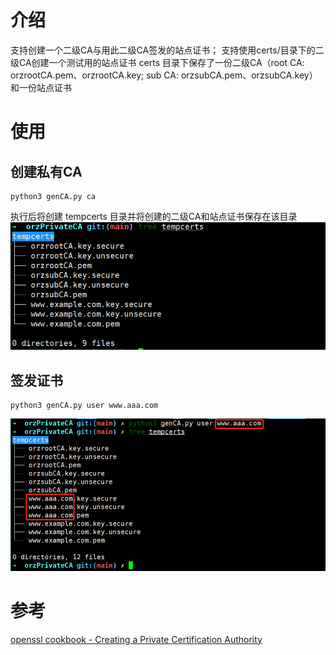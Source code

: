 # 介绍
支持创建一个二级CA与用此二级CA签发的站点证书；
支持使用certs/目录下的二级CA创建一个测试用的站点证书
certs 目录下保存了一份二级CA（root CA: orzrootCA.pem、orzrootCA.key; sub CA: orzsubCA.pem、orzsubCA.key）和一份站点证书

# 使用
## 创建私有CA
```python3
python3 genCA.py ca
```
执行后将创建 tempcerts 目录并将创建的二级CA和站点证书保存在该目录
![Alt text](image/create-private-ca.png)

## 签发证书
```python3
python3 genCA.py user www.aaa.com
```
![Alt text](image/create-user-cert.png)
# 参考
[openssl cookbook - Creating a Private Certification Authority](https://www.feistyduck.com/library/openssl-cookbook/online/ch-openssl.html#openssl-private-ca)
